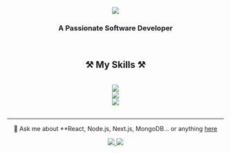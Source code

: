 <div align="center">
    <img src="https://readme-typing-svg.herokuapp.com/?font=Righteous&size=35&center=true&vCenter=true&width=500&height=70&duration=4000&lines=Hi+There!+👋;+I'm Harshill!;" />
</div>

<h3 align="center">A Passionate Software Developer</h3>

<br/>

<h2 align="center">⚒️ My Skills ⚒️</h2>
<br/>
<div align="center">
    <img src="https://skillicons.dev/icons?i=cpp,c,javascript,typescript,python,java" /><br>
    <img src="https://skillicons.dev/icons?i=html,css,react,nextjs,redux,tailwind,nodejs,express" /><br>
    <img src="https://skillicons.dev/icons?i=mongodb,mysql,postgresql,figma" />
</div>

<br/>
<hr/>

<div align="center">

 💬 Ask me about **React, Node.js, Next.js, MongoDB... or anything [here](https://github.com/Harshillagg)

 </div>

<div align="center"> 
  <a href="mailto:harshillaggarwal21@gmail.com">
    <img src="https://img.shields.io/badge/Gmail-333333?style=for-the-badge&logo=gmail&logoColor=red" />
  </a>
  <a href="https://www.linkedin.com/in/harshill-aggarwal-b90bbb258/" target="_blank">
    <img src="https://img.shields.io/badge/LinkedIn-0077B5?style=for-the-badge&logo=linkedin&logoColor=white" />
  </a>
</div>
